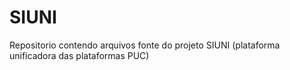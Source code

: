 # SIUNI
 Repositorio contendo arquivos fonte do projeto SIUNI (plataforma unificadora das plataformas PUC) 
